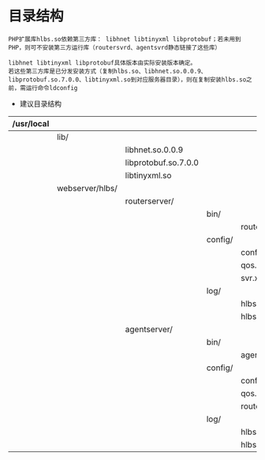# 目录结构

```
PHP扩展库hlbs.so依赖第三方库： libhnet libtinyxml libprotobuf；若未用到PHP，则可不安装第三方运行库（routersvrd、agentsvrd静态链接了这些库）

libhnet libtinyxml libprotobuf具体版本由实际安装版本确定。
若这些第三方库是已分发安装方式（复制hlbs.so、libhnet.so.0.0.9、libprotobuf.so.7.0.0、libtinyxml.so到对应服务器目录），则在复制安装hlbs.so之前，需运行命令ldconfig
```

* 建议目录结构

| /usr/local |  |   |   |  |
| -- | -- | -- | --|-- |
|   | lib/ |     |||
|   |  | libhnet.so.0.0.9 |||
|   |  | libprotobuf.so.7.0.0 |||
|   |  | libtinyxml.so |||
|   | webserver/hlbs/ |  |||
|   |   |   routerserver/|||
|   |   |   |bin/|  |
|   |   |   |   | routersvrd |
|   |   |   |config/|  |
|   |   |   |   | conf.xml |
|   |   |   |   | qos.xml |
|   |   |   |   | svr.xml |
|   |   |   |log/|  |
|   |   |   |   | hlbs.pid |
|   |   |   |   | hlbs.log |
|   |   |   agentserver/|||
|   |   |   |bin/|  |
|   |   |   |   | agentsvrd |
|   |   |   |config/|  |
|   |   |   |   | conf.xml |
|   |   |   |   | qos.xml |
|   |   |   |   | router.xml |
|   |   |   |log/|  |
|   |   |   |   | hlbs.pid |
|   |   |   |   | hlbs.log |

